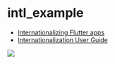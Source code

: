 # intl_example

- [Internationalizing Flutter apps](https://flutter.dev/docs/development/accessibility-and-localization/internationalization)
- [Internationalization User Guide](https://docs.google.com/document/d/10e0saTfAv32OZLRmONy866vnaw0I2jwL8zukykpgWBc/edit#heading=h.5cp8y944iupd)

![](https://github.com/birhos/Flutter-Localization-With-Bloc/blob/master/Screenshot.gif?raw=true)
